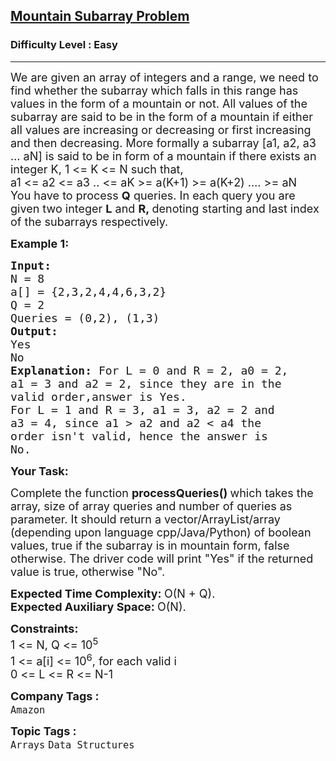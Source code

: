 <h2><a href="https://practice.geeksforgeeks.org/problems/mountain-subarray-problem/1?page=1&difficulty[]=0&sortBy=difficulty">Mountain Subarray Problem</a></h2><h3>Difficulty Level : Easy</h3><hr><div class="problems_problem_content__Xm_eO"><p><span style="font-size:18px">We are given an array of integers and a range, we need to find whether the subarray which falls in this range has values in the form of a mountain or not. All values of the subarray are said to be in the form of a mountain if either all values are increasing or decreasing or first increasing and then decreasing. More formally a subarray [a1, a2, a3 … aN] is said to be in form of a mountain if there exists an integer K, 1 &lt;= K &lt;= N such that,<br>
a1 &lt;= a2 &lt;= a3 .. &lt;= aK &gt;= a(K+1) &gt;= a(K+2) …. &gt;= aN<br>
You have to process <strong>Q</strong>&nbsp;queries. In each query you are given two integer <strong>L</strong> and <strong>R,&nbsp;</strong>denoting starting and last index of the subarrays respectively.</span></p>

<p><span style="font-size:18px"><strong>Example 1:</strong></span></p>

<pre><span style="font-size:18px"><strong>Input:
</strong>N = 8
a[] = {2,3,2,4,4,6,3,2}
Q = 2
Queries = (0,2), (1,3)
<strong>Output:
</strong>Yes
No<strong>
Explanation: </strong>For L = 0 and R = 2, a0 = 2,
a1 = 3 and a2 = 2, since they are in the
valid order,answer is Yes.
For L = 1 and R = 3, a1 = 3, a2 = 2 and
a3 = 4, since a1 &gt; a2 and a2 &lt; a4 the
order isn't valid, hence the answer is
No.</span>
</pre>

<p><span style="font-size:18px"><strong>Your Task:</strong></span></p>

<p><span style="font-size:18px">Complete the function&nbsp;<strong>processQueries()&nbsp;</strong>which takes the array, size of array queries and number of queries as parameter. It should return a vector/ArrayList/array (depending upon language cpp/Java/Python) of boolean values, true if the subarray is in mountain form, false otherwise. The driver code will print "Yes" if the returned value is true, otherwise "No".</span></p>

<p><span style="font-size:18px"><strong>Expected Time Complexity:&nbsp;</strong>O(N + Q).<br>
<strong>Expected Auxiliary Space:&nbsp;</strong>O(N).</span></p>

<p><span style="font-size:18px"><strong>Constraints:</strong><br>
1 &lt;= N, Q &lt;= 10<sup>5</sup><br>
1 &lt;= a[i] &lt;= 10<sup>6</sup>, for each valid i<br>
0 &lt;= L &lt;= R &lt;= N-1</span></p>
</div><p><span style=font-size:18px><strong>Company Tags : </strong><br><code>Amazon</code>&nbsp;<br><p><span style=font-size:18px><strong>Topic Tags : </strong><br><code>Arrays</code>&nbsp;<code>Data Structures</code>&nbsp;
